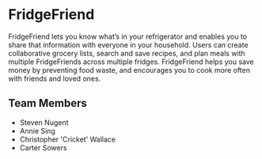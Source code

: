 FridgeFriend
=============
FridgeFriend lets you know what’s in your refrigerator and enables you to share that information with everyone in your household. Users can create collaborative grocery lists, search and save recipes, and plan meals with multiple FridgeFriends across multiple fridges. FridgeFriend helps you save money by preventing food waste, and encourages you to cook more often with friends and loved ones.

Team Members
------------------
- Steven Nugent
- Annie Sing
- Christopher 'Cricket' Wallace
- Carter Sowers
